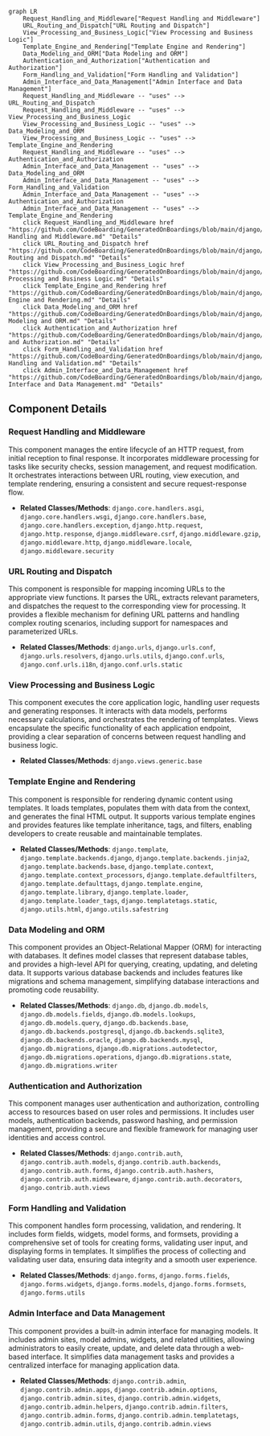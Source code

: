 ```mermaid
graph LR
    Request_Handling_and_Middleware["Request Handling and Middleware"]
    URL_Routing_and_Dispatch["URL Routing and Dispatch"]
    View_Processing_and_Business_Logic["View Processing and Business Logic"]
    Template_Engine_and_Rendering["Template Engine and Rendering"]
    Data_Modeling_and_ORM["Data Modeling and ORM"]
    Authentication_and_Authorization["Authentication and Authorization"]
    Form_Handling_and_Validation["Form Handling and Validation"]
    Admin_Interface_and_Data_Management["Admin Interface and Data Management"]
    Request_Handling_and_Middleware -- "uses" --> URL_Routing_and_Dispatch
    Request_Handling_and_Middleware -- "uses" --> View_Processing_and_Business_Logic
    View_Processing_and_Business_Logic -- "uses" --> Data_Modeling_and_ORM
    View_Processing_and_Business_Logic -- "uses" --> Template_Engine_and_Rendering
    Request_Handling_and_Middleware -- "uses" --> Authentication_and_Authorization
    Admin_Interface_and_Data_Management -- "uses" --> Data_Modeling_and_ORM
    Admin_Interface_and_Data_Management -- "uses" --> Form_Handling_and_Validation
    Admin_Interface_and_Data_Management -- "uses" --> Authentication_and_Authorization
    Admin_Interface_and_Data_Management -- "uses" --> Template_Engine_and_Rendering
    click Request_Handling_and_Middleware href "https://github.com/CodeBoarding/GeneratedOnBoardings/blob/main/django/Request Handling and Middleware.md" "Details"
    click URL_Routing_and_Dispatch href "https://github.com/CodeBoarding/GeneratedOnBoardings/blob/main/django/URL Routing and Dispatch.md" "Details"
    click View_Processing_and_Business_Logic href "https://github.com/CodeBoarding/GeneratedOnBoardings/blob/main/django/View Processing and Business Logic.md" "Details"
    click Template_Engine_and_Rendering href "https://github.com/CodeBoarding/GeneratedOnBoardings/blob/main/django/Template Engine and Rendering.md" "Details"
    click Data_Modeling_and_ORM href "https://github.com/CodeBoarding/GeneratedOnBoardings/blob/main/django/Data Modeling and ORM.md" "Details"
    click Authentication_and_Authorization href "https://github.com/CodeBoarding/GeneratedOnBoardings/blob/main/django/Authentication and Authorization.md" "Details"
    click Form_Handling_and_Validation href "https://github.com/CodeBoarding/GeneratedOnBoardings/blob/main/django/Form Handling and Validation.md" "Details"
    click Admin_Interface_and_Data_Management href "https://github.com/CodeBoarding/GeneratedOnBoardings/blob/main/django/Admin Interface and Data Management.md" "Details"
```

## Component Details

### Request Handling and Middleware
This component manages the entire lifecycle of an HTTP request, from initial reception to final response. It incorporates middleware processing for tasks like security checks, session management, and request modification. It orchestrates interactions between URL routing, view execution, and template rendering, ensuring a consistent and secure request-response flow.
- **Related Classes/Methods**: `django.core.handlers.asgi`, `django.core.handlers.wsgi`, `django.core.handlers.base`, `django.core.handlers.exception`, `django.http.request`, `django.http.response`, `django.middleware.csrf`, `django.middleware.gzip`, `django.middleware.http`, `django.middleware.locale`, `django.middleware.security`

### URL Routing and Dispatch
This component is responsible for mapping incoming URLs to the appropriate view functions. It parses the URL, extracts relevant parameters, and dispatches the request to the corresponding view for processing. It provides a flexible mechanism for defining URL patterns and handling complex routing scenarios, including support for namespaces and parameterized URLs.
- **Related Classes/Methods**: `django.urls`, `django.urls.conf`, `django.urls.resolvers`, `django.urls.utils`, `django.conf.urls`, `django.conf.urls.i18n`, `django.conf.urls.static`

### View Processing and Business Logic
This component executes the core application logic, handling user requests and generating responses. It interacts with data models, performs necessary calculations, and orchestrates the rendering of templates. Views encapsulate the specific functionality of each application endpoint, providing a clear separation of concerns between request handling and business logic.
- **Related Classes/Methods**: `django.views.generic.base`

### Template Engine and Rendering
This component is responsible for rendering dynamic content using templates. It loads templates, populates them with data from the context, and generates the final HTML output. It supports various template engines and provides features like template inheritance, tags, and filters, enabling developers to create reusable and maintainable templates.
- **Related Classes/Methods**: `django.template`, `django.template.backends.django`, `django.template.backends.jinja2`, `django.template.backends.base`, `django.template.context`, `django.template.context_processors`, `django.template.defaultfilters`, `django.template.defaulttags`, `django.template.engine`, `django.template.library`, `django.template.loader`, `django.template.loader_tags`, `django.templatetags.static`, `django.utils.html`, `django.utils.safestring`

### Data Modeling and ORM
This component provides an Object-Relational Mapper (ORM) for interacting with databases. It defines model classes that represent database tables, and provides a high-level API for querying, creating, updating, and deleting data. It supports various database backends and includes features like migrations and schema management, simplifying database interactions and promoting code reusability.
- **Related Classes/Methods**: `django.db`, `django.db.models`, `django.db.models.fields`, `django.db.models.lookups`, `django.db.models.query`, `django.db.backends.base`, `django.db.backends.postgresql`, `django.db.backends.sqlite3`, `django.db.backends.oracle`, `django.db.backends.mysql`, `django.db.migrations`, `django.db.migrations.autodetector`, `django.db.migrations.operations`, `django.db.migrations.state`, `django.db.migrations.writer`

### Authentication and Authorization
This component manages user authentication and authorization, controlling access to resources based on user roles and permissions. It includes user models, authentication backends, password hashing, and permission management, providing a secure and flexible framework for managing user identities and access control.
- **Related Classes/Methods**: `django.contrib.auth`, `django.contrib.auth.models`, `django.contrib.auth.backends`, `django.contrib.auth.forms`, `django.contrib.auth.hashers`, `django.contrib.auth.middleware`, `django.contrib.auth.decorators`, `django.contrib.auth.views`

### Form Handling and Validation
This component handles form processing, validation, and rendering. It includes form fields, widgets, model forms, and formsets, providing a comprehensive set of tools for creating forms, validating user input, and displaying forms in templates. It simplifies the process of collecting and validating user data, ensuring data integrity and a smooth user experience.
- **Related Classes/Methods**: `django.forms`, `django.forms.fields`, `django.forms.widgets`, `django.forms.models`, `django.forms.formsets`, `django.forms.utils`

### Admin Interface and Data Management
This component provides a built-in admin interface for managing models. It includes admin sites, model admins, widgets, and related utilities, allowing administrators to easily create, update, and delete data through a web-based interface. It simplifies data management tasks and provides a centralized interface for managing application data.
- **Related Classes/Methods**: `django.contrib.admin`, `django.contrib.admin.apps`, `django.contrib.admin.options`, `django.contrib.admin.sites`, `django.contrib.admin.widgets`, `django.contrib.admin.helpers`, `django.contrib.admin.filters`, `django.contrib.admin.forms`, `django.contrib.admin.templatetags`, `django.contrib.admin.utils`, `django.contrib.admin.views`